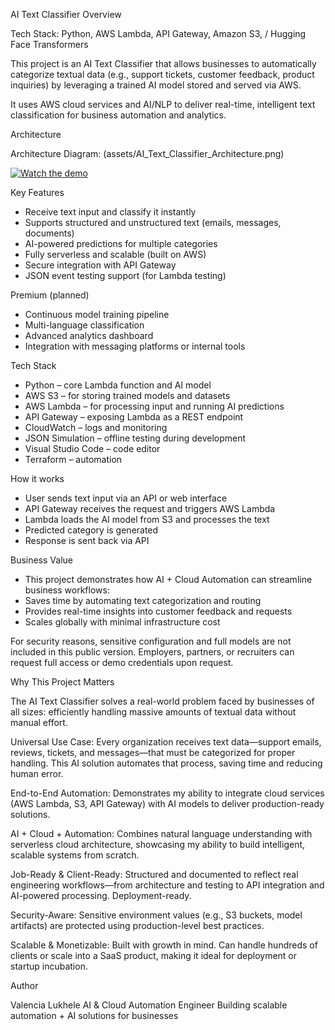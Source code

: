 AI Text Classifier
Overview

Tech Stack: Python, AWS Lambda, API Gateway, Amazon S3, / Hugging Face Transformers

This project is an AI Text Classifier that allows businesses to automatically categorize textual data (e.g., support tickets, customer feedback, product inquiries) by leveraging a trained AI model stored and served via AWS.

It uses AWS cloud services and AI/NLP to deliver real-time, intelligent text classification for business automation and analytics.

Architecture

Architecture Diagram: (assets/AI_Text_Classifier_Architecture.png)

[![Watch the demo](https://img.youtube.com/vi/ABbzhItJrfY/0.jpg)](https://youtube.com/shorts/ABbzhItJrfY?si=mKCGJSs8d8ckod85)


Key Features

- Receive text input and classify it instantly
- Supports structured and unstructured text (emails, messages, documents)
- AI-powered predictions for multiple categories
- Fully serverless and scalable (built on AWS)
- Secure integration with API Gateway
- JSON event testing support (for Lambda testing)

Premium (planned)

- Continuous model training pipeline
- Multi-language classification
- Advanced analytics dashboard
- Integration with messaging platforms or internal tools

Tech Stack

- Python – core Lambda function and AI model
- AWS S3 – for storing trained models and datasets
- AWS Lambda – for processing input and running AI predictions
- API Gateway – exposing Lambda as a REST endpoint
- CloudWatch – logs and monitoring
- JSON Simulation – offline testing during development
- Visual Studio Code – code editor
- Terraform – automation

How it works

- User sends text input via an API or web interface
- API Gateway receives the request and triggers AWS Lambda
- Lambda loads the AI model from S3 and processes the text
- Predicted category is generated
- Response is sent back via API

Business Value

- This project demonstrates how AI + Cloud Automation can streamline business workflows:
- Saves time by automating text categorization and routing
- Provides real-time insights into customer feedback and requests
- Scales globally with minimal infrastructure cost

For security reasons, sensitive configuration and full models are not included in this public version. Employers, partners, or recruiters can request full access or demo credentials upon request.

Why This Project Matters

The AI Text Classifier solves a real-world problem faced by businesses of all sizes: efficiently handling massive amounts of textual data without manual effort.

Universal Use Case: Every organization receives text data—support emails, reviews, tickets, and messages—that must be categorized for proper handling. This AI solution automates that process, saving time and reducing human error.

End-to-End Automation: Demonstrates my ability to integrate cloud services (AWS Lambda, S3, API Gateway) with AI models to deliver production-ready solutions.

AI + Cloud + Automation: Combines natural language understanding with serverless cloud architecture, showcasing my ability to build intelligent, scalable systems from scratch.

Job-Ready & Client-Ready: Structured and documented to reflect real engineering workflows—from architecture and testing to API integration and AI-powered processing. Deployment-ready.

Security-Aware: Sensitive environment values (e.g., S3 buckets, model artifacts) are protected using production-level best practices.

Scalable & Monetizable: Built with growth in mind. Can handle hundreds of clients or scale into a SaaS product, making it ideal for deployment or startup incubation.

Author

Valencia Lukhele
AI & Cloud Automation Engineer
Building scalable automation + AI solutions for businesses